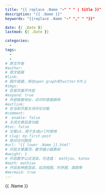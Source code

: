 ```yaml
---
title: "{{ replace .Name "-" " " | title }}"
description: "{{ .Name }}"
keywords: "{{replace .Name "-" "," " "}}"

date: {{ .Date }}
lastmod: {{ .Date }}

categories:
  -
tags:
  -
  -
# 原文作者
#author:
# 原文链接
#link:
# 图片链接，用在open graph和twitter卡片上
#imgs:
# 在首页展开内容
#expand: true
# 外部链接地址，访问时直接跳转
#extlink:
# 在当前页面关闭评论功能
#comment:
#  enable: false
# 关闭文章目录功能
#toc: false
# 文章id，用于生成url时使用
# slug: my-first-post
# 绝对访问路径
#url: "{{ lower .Name }}.html"
# 开启文章置顶，数字越小越靠前
#weight: 1
# 开启数学公式渲染，可选值： mathjax, katex
#math: mathjax
# 开启各种图渲染，如流程图、时序图、类图等
#mermaid: true
---
```


{{ .Name }}

<!--more-->
